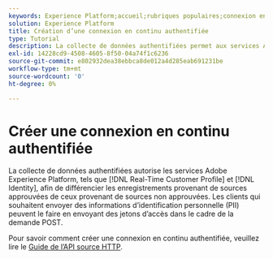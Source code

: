 ```yaml
---
keywords: Experience Platform;accueil;rubriques populaires;connexion en continu authentifiée;connexion en continu;créer une connexion en continu authentifiée;créer une connexion en continu authentifiée;ingestion en continu;ingestion ;
solution: Experience Platform
title: Création d’une connexion en continu authentifiée
type: Tutorial
description: La collecte de données authentifiées permet aux services Adobe Experience Platform, tels que Real-time Customer Profile et Identity Service, de différencier les enregistrements provenant de sources approuvées de ceux provenant de sources non approuvées.
exl-id: 14228cd9-4508-4605-8f50-04a74f1c6236
source-git-commit: e802932dea38ebbca8de012a4d285eab691231be
workflow-type: tm+mt
source-wordcount: '0'
ht-degree: 0%

---
```


# Créer une connexion en continu authentifiée

La collecte de données authentifiées autorise les services Adobe Experience Platform, tels que [!DNL Real-Time Customer Profile] et [!DNL Identity], afin de différencier les enregistrements provenant de sources approuvées de ceux provenant de sources non approuvées. Les clients qui souhaitent envoyer des informations d’identification personnelle (PII) peuvent le faire en envoyant des jetons d’accès dans le cadre de la demande POST.

Pour savoir comment créer une connexion en continu authentifiée, veuillez lire le [Guide de l’API source HTTP](../../sources/tutorials/api/create/streaming/http.md).
